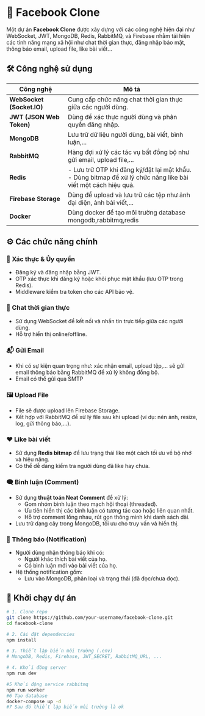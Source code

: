 # 📘 Facebook Clone

Một dự án **Facebook Clone** được xây dựng với các công nghệ hiện đại như WebSocket, JWT, MongoDB, Redis, RabbitMQ, và Firebase nhằm tái hiện các tính năng mạng xã hội như chat thời gian thực, đăng nhập bảo mật, thông báo email, upload file, like bài viết...

## 🛠️ Công nghệ sử dụng

| Công nghệ     | Mô tả |
|--------------|------|
| **WebSocket (Socket.IO)** | Cung cấp chức năng chat thời gian thực giữa các người dùng. |
| **JWT (JSON Web Token)** | Dùng để xác thực người dùng và phân quyền đăng nhập. |
| **MongoDB** | Lưu trữ dữ liệu người dùng, bài viết, bình luận,... |
| **RabbitMQ** | Hàng đợi xử lý các tác vụ bất đồng bộ như gửi email, upload file,... |
| **Redis** | - Lưu trữ OTP khi đăng ký/đặt lại mật khẩu.<br> - Dùng bitmap để xử lý chức năng like bài viết một cách hiệu quả. |
| **Firebase Storage** | Dùng để upload và lưu trữ các tệp như ảnh đại diện, ảnh bài viết,... |
| **Docker** | Dùng docker để tạo môi trường database mongodb,rabbitmq,redis |

## ⚙️ Các chức năng chính

### 🔐 Xác thực & Ủy quyền
- Đăng ký và đăng nhập bằng JWT.
- OTP xác thực khi đăng ký hoặc khôi phục mật khẩu (lưu OTP trong Redis).
- Middleware kiểm tra token cho các API bảo vệ.

### 💬 Chat thời gian thực
- Sử dụng WebSocket để kết nối và nhắn tin trực tiếp giữa các người dùng.
- Hỗ trợ hiển thị online/offline.

### 📬 Gửi Email
- Khi có sự kiện quan trọng như: xác nhận email, upload tệp,... sẽ gửi email thông báo bằng RabbitMQ để xử lý không đồng bộ.
- Email có thể gửi qua SMTP

### 🖼️ Upload File
- File sẽ được upload lên Firebase Storage.
- Kết hợp với RabbitMQ để xử lý file sau khi upload (ví dụ: nén ảnh, resize, log, gửi thông báo,...).

### ❤️ Like bài viết
- Sử dụng **Redis bitmap** để lưu trạng thái like một cách tối ưu về bộ nhớ và hiệu năng.
- Có thể dễ dàng kiểm tra người dùng đã like hay chưa.

### 🗨️ Bình luận (Comment)
- Sử dụng **thuật toán Neat Comment** để xử lý:
  - Gom nhóm bình luận theo mạch hội thoại (threaded).
  - Ưu tiên hiển thị các bình luận có tương tác cao hoặc liên quan nhất.
  - Hỗ trợ comment lồng nhau, rút gọn thông minh khi danh sách dài.
- Lưu trữ dạng cây trong MongoDB, tối ưu cho truy vấn và hiển thị.

### 🔔 Thông báo (Notification)
- Người dùng nhận thông báo khi có:
  - Người khác thích bài viết của họ.
  - Có bình luận mới vào bài viết của họ.
- Hệ thống notification gồm:
  - Lưu vào MongoDB, phân loại và trạng thái (đã đọc/chưa đọc).
 

## 🚀 Khởi chạy dự án

```bash
# 1. Clone repo
git clone https://github.com/your-username/facebook-clone.git
cd facebook-clone

# 2. Cài đặt dependencies
npm install

# 3. Thiết lập biến môi trường (.env)
# MongoDB, Redis, Firebase, JWT_SECRET, RabbitMQ_URL, ...

# 4. Khởi động server
npm run dev

#5 Khởi động service rabbitmq
npm run worker
#6 Tạo database
docker-compose up -d
#7 Sau đó thiết lập biến môi trường là ok
